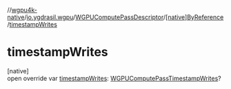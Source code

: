 //[wgpu4k-native](../../../../index.md)/[io.ygdrasil.wgpu](../../index.md)/[WGPUComputePassDescriptor](../index.md)/[[native]ByReference](index.md)/[timestampWrites](timestamp-writes.md)

# timestampWrites

[native]\
open override var [timestampWrites](timestamp-writes.md): [WGPUComputePassTimestampWrites](../../-w-g-p-u-compute-pass-timestamp-writes/index.md)?